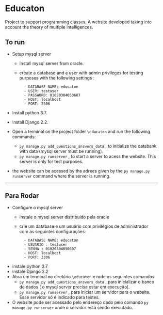 # __Educaton__
Project to support programming classes. A website developed taking into account the theory of multiple intelligences.

## __To run__

 - Setup mysql server
    - Install mysql server from oracle.
    - create a database and a user with admin privileges for testing purposes with the following settings :

            - DATABASE NAME: educaton
            - USER: testuser
            - PASSWORD: 01020304050607
            - HOST: localhost
            - PORT: 3306

- Install python 3.7.
- Install Django 2.2.
- Open a terminal on the project folder  `\educaton` and run the following commands:
    - `py manage.py add_questions_answers_data` , to initialize the databank with data (mysql server must be running).   
    - `py manage.py runserver` , to start a server to acess the website. This server is only for test purposes.

- the website can be acessed by the adrees given by the `py manage.py runserver` command where the server is running.

___
## __Para Rodar__

- Configure o mysql server
    - instale o mysql server distribuído pela oracle
    - crie um database e um usuário com privilégios de administrador com as seguintes configurações: 

            - DATABASE NAME: educaton
            - USUARIO : testuser
            - SENHA : 01020304050607
            - HOST: localhost
            - PORT: 3306

- instale python 3.7
- instale Django 2.2
- Abra um terminal no diretório `\educaton` e rode os seguintes comandos:
    - `py manage.py add_questions_answers_data` , para inicializar o banco de dados ( o mysql server precisa estar em execução).   
    - `py manage.py runserver` , para iniciar um servidor para o website. Esse servidor só é indicado para testes.
- O website pode ser acessado pelo endereço dado pelo comando `py manage.py runserver` onde o servidor está sendo executado.